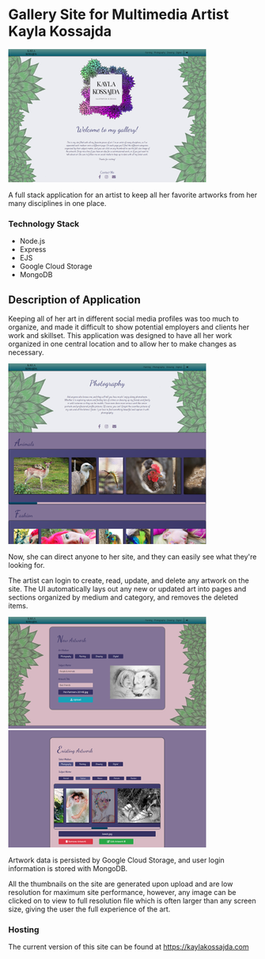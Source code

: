 # Gallery Site for Multimedia Artist Kayla Kossajda

![Screenshot](public/images/landing-screenshot.png)

A full stack application for an artist to keep all her favorite artworks from her many disciplines in one place.

### Technology Stack

- Node.js
- Express
- EJS
- Google Cloud Storage
- MongoDB

## Description of Application

Keeping all of her art in different social media profiles was too much to organize, and made it difficult to show potential employers and clients her work and skillset. This application was designed to have all her work organized in one central location and to allow her to make changes as necessary.

![Screenshot](public/images/section-screenshot.png)

Now, she can direct anyone to her site, and they can easily see what they're looking for.

The artist can login to create, read, update, and delete any artwork on the site. The UI automatically lays out any new or updated art into pages and sections organized by medium and category, and removes the deleted items.

![Screenshot](public/images/upload-screenshot.png)
![Screenshot](public/images/update-screenshot.png)

Artwork data is persisted by Google Cloud Storage, and user login information is stored with MongoDB.

All the thumbnails on the site are generated upon upload and are low resolution for maximum site performance, however, any image can be clicked on to view to full resolution file which is often larger than any screen size, giving the user the full experience of the art.

### Hosting

The current version of this site can be found at https://kaylakossajda.com
